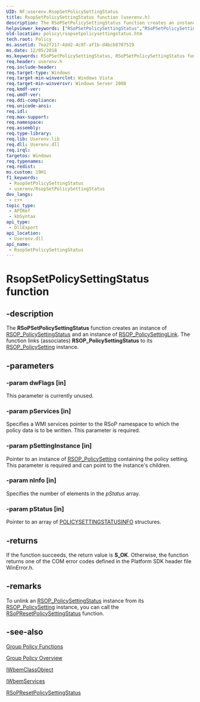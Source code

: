 ```yaml
---
UID: NF:userenv.RsopSetPolicySettingStatus
title: RsopSetPolicySettingStatus function (userenv.h)
description: The RSoPSetPolicySettingStatus function creates an instance of RSOP_PolicySettingStatus and an instance of RSOP_PolicySettingLink. The function links (associates) RSOP_PolicySettingStatus to its RSOP_PolicySetting instance.
helpviewer_keywords: ["RSoPSetPolicySettingStatus","RSoPSetPolicySettingStatus function [Group Policy]","RsopSetPolicySettingStatus","_win32_rsopsetpolicysettingstatus","policy.rsopsetpolicysettingstatus","userenv/RSoPSetPolicySettingStatus"]
old-location: policy\rsopsetpolicysettingstatus.htm
tech.root: Policy
ms.assetid: 7ea2f217-4dd2-4c0f-af1b-d4bcb8707519
ms.date: 12/05/2018
ms.keywords: RSoPSetPolicySettingStatus, RSoPSetPolicySettingStatus function [Group Policy], RsopSetPolicySettingStatus, _win32_rsopsetpolicysettingstatus, policy.rsopsetpolicysettingstatus, userenv/RSoPSetPolicySettingStatus
req.header: userenv.h
req.include-header: 
req.target-type: Windows
req.target-min-winverclnt: Windows Vista
req.target-min-winversvr: Windows Server 2008
req.kmdf-ver: 
req.umdf-ver: 
req.ddi-compliance: 
req.unicode-ansi: 
req.idl: 
req.max-support: 
req.namespace: 
req.assembly: 
req.type-library: 
req.lib: Userenv.lib
req.dll: Userenv.dll
req.irql: 
targetos: Windows
req.typenames: 
req.redist: 
ms.custom: 19H1
f1_keywords:
 - RsopSetPolicySettingStatus
 - userenv/RsopSetPolicySettingStatus
dev_langs:
 - c++
topic_type:
 - APIRef
 - kbSyntax
api_type:
 - DllExport
api_location:
 - Userenv.dll
api_name:
 - RsopSetPolicySettingStatus
---
```


# RsopSetPolicySettingStatus function


## -description

The 
    <b>RSoPSetPolicySettingStatus</b> function creates an instance of 
<a href="/previous-versions/windows/desktop/Policy/rsop-policysettingstatus">RSOP_PolicySettingStatus</a> and an instance of 
<a href="/previous-versions/windows/desktop/Policy/rsop-policysettinglink">RSOP_PolicySettingLink</a>. The function links (associates) 
<b>RSOP_PolicySettingStatus</b> to its 
<a href="/previous-versions/windows/desktop/Policy/rsop-policysetting">RSOP_PolicySetting</a> instance.

## -parameters

### -param dwFlags [in]

This parameter is currently unused.

### -param pServices [in]

Specifies a WMI services pointer to the RSoP namespace to which the policy data is to be written. This parameter is required.

### -param pSettingInstance [in]

Pointer to an instance of 
<a href="/previous-versions/windows/desktop/Policy/rsop-policysetting">RSOP_PolicySetting</a> containing the policy setting. This parameter is required and can point to the instance's children.

### -param nInfo [in]

Specifies the number of elements in the <i>pStatus</i> array.

### -param pStatus [in]

Pointer to an array of 
<a href="/windows/desktop/api/userenv/ns-userenv-policysettingstatusinfo">POLICYSETTINGSTATUSINFO</a> structures.

## -returns

If the function succeeds, the return value is <b>S_OK</b>. Otherwise, the function returns one of the COM error codes defined in the Platform SDK header file WinError.h.

## -remarks

To unlink an 
<a href="/previous-versions/windows/desktop/Policy/rsop-policysettingstatus">RSOP_PolicySettingStatus</a> instance from its 
<a href="/previous-versions/windows/desktop/Policy/rsop-policysetting">RSOP_PolicySetting</a> instance, you can call the 
<a href="/windows/desktop/api/userenv/nf-userenv-rsopresetpolicysettingstatus">RSoPResetPolicySettingStatus</a> function.

## -see-also

<a href="/previous-versions/windows/desktop/Policy/group-policy-functions">Group Policy
    Functions</a>



<a href="/previous-versions/windows/desktop/Policy/about-group-policy">Group Policy
    Overview</a>



<a href="/windows/desktop/api/wbemcli/nn-wbemcli-iwbemclassobject">IWbemClassObject</a>



<a href="/windows/desktop/api/wbemcli/nn-wbemcli-iwbemservices">IWbemServices</a>



<a href="/windows/desktop/api/userenv/nf-userenv-rsopresetpolicysettingstatus">RSoPResetPolicySettingStatus</a>

